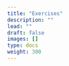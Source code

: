 ```yaml
---
title: "Exercises"
description: ""
lead: ""
draft: false
images: []
type: docs
weight: 300
---
```


